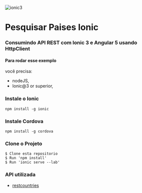 ![ionic3](https://upload.wikimedia.org/wikipedia/commons/thumb/d/d1/Ionic_Logo.svg/300px-Ionic_Logo.svg.png)

# Pesquisar Paises Ionic

### Consumindo API REST com Ionic 3 e Angular 5 usando HttpClient

#### Para rodar esse exemplo ####

você precisa:
*    nodeJS,
*   Ionic@3 or superior,

### Instale o Ionic



```
npm install -g ionic

```

### Instale Cordova


```
npm install -g cordova

```

### Clone o Projeto


```
$ Clone esta repositorio
$ Run 'npm install'
$ Run 'ionic serve --lab' 

```


### API utilizada  ###

* [restcountries](https://restcountries.eu/rest/v2/)





